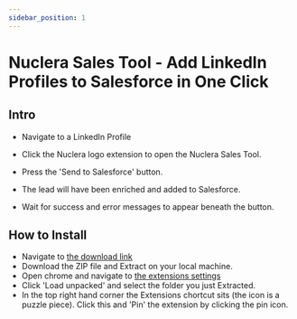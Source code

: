 ```yaml
---
sidebar_position: 1
---
```


# Nuclera Sales Tool - Add LinkedIn Profiles to Salesforce in One Click

## Intro
- Navigate to a LinkedIn Profile
- Click the Nuclera logo extension to open the Nuclera Sales Tool.
- Press the 'Send to Salesforce' button.
- The lead will have been enriched and added to Salesforce.

- Wait for success and error messages to appear beneath the button.

## How to Install

- Navigate to [the download link](https://drive.google.com/file/d/1sTlqeR0x45juav_QYEBJ84NPys_H3vlC/view?usp=share_link)
- Download the ZIP file and Extract on your local machine.
- Open chrome and navigate to [the extensions settings](chrome://extensions/)
- Click 'Load unpacked' and select the folder you just Extracted.
- In the top right hand corner the Extensions chortcut sits (the icon is a puzzle piece). Click this and 'Pin' the extension by clicking the pin icon.




